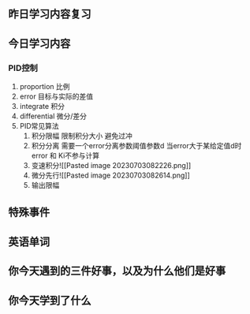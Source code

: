 ## 昨日学习内容复习
## 今日学习内容
### PID控制
1. proportion 比例
2. error 目标与实际的差值
3. integrate 积分
4. differential 微分/差分
5. PID常见算法
	1. 积分限幅  限制积分大小 避免过冲
	2. 积分分离  需要一个error分离参数阈值参数d 当error大于某给定值d时 error 和 Ki不参与计算
	3. 变速积分![[Pasted image 20230703082226.png]]
	4. 微分先行![[Pasted image 20230703082614.png]]
	5. 输出限幅
## 特殊事件
## 英语单词
## 你今天遇到的三件好事，以及为什么他们是好事
## 你今天学到了什么